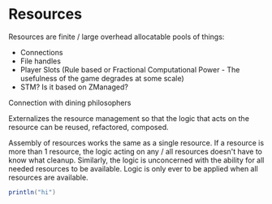 # Resources

Resources are finite / large overhead allocatable pools of things:
 - Connections
 - File handles
 - Player Slots (Rule based or Fractional Computational Power - The usefulness of the game degrades at some scale)
 - STM? Is it based on ZManaged?

Connection with dining philosophers

Externalizes the resource management so that the logic that acts on the resource can be reused, refactored, composed.

Assembly of resources works the same as a single resource. If a resource is more than 1 resource, the logic acting on any / all resources doesn't have to know what cleanup.  Similarly, the logic is unconcerned with the ability for all needed resources to be available.  Logic is only ever to be applied when all resources are available.


```scala mdoc
println("hi")
```